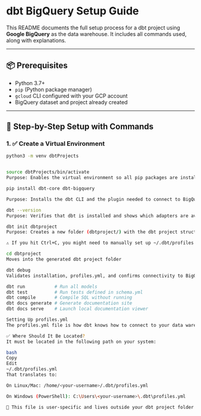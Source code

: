 # dbt BigQuery Setup Guide

This README documents the full setup process for a dbt project using **Google BigQuery** as the data warehouse. It includes all commands used, along with explanations.

---

## 📦 Prerequisites

- Python 3.7+
- `pip` (Python package manager)
- `gcloud` CLI configured with your GCP account
- BigQuery dataset and project already created

---

## 🧰 Step-by-Step Setup with Commands

### 1. ✅ Create a Virtual Environment

```bash
python3 -m venv dbtProjects


source dbtProjects/bin/activate
Purpose: Enables the virtual environment so all pip packages are installed locally.

pip install dbt-core dbt-bigquery

Purpose: Installs the dbt CLI and the plugin needed to connect to BigQuery

dbt --version
Purpose: Verifies that dbt is installed and shows which adapters are available.

dbt init dbtproject
Purpose: Creates a new folder (dbtproject/) with the dbt project structure and optionally sets up your BigQuery connection.

⚠️ If you hit Ctrl+C, you might need to manually set up ~/.dbt/profiles.yml

cd dbtproject
Moves into the generated dbt project folder

dbt debug
Validates installation, profiles.yml, and confirms connectivity to BigQuery.

dbt run           # Run all models
dbt test          # Run tests defined in schema.yml
dbt compile       # Compile SQL without running
dbt docs generate # Generate documentation site
dbt docs serve    # Launch local documentation viewer

Setting Up profiles.yml
The profiles.yml file is how dbt knows how to connect to your data warehouse — in this case, Google BigQuery.

✅ Where Should It Be Located?
It must be located in the following path on your system:

bash
Copy
Edit
~/.dbt/profiles.yml
That translates to:

On Linux/Mac: /home/<your-username>/.dbt/profiles.yml

On Windows (PowerShell): C:\Users\<your-username>\.dbt\profiles.yml

📝 This file is user-specific and lives outside your dbt project folder.
